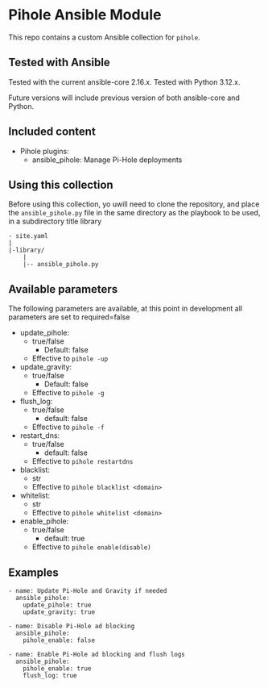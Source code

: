 # Pihole Ansible Module

This repo contains a custom Ansible collection for `pihole`.

## Tested with Ansible
Tested with the current ansible-core 2.16.x.
Tested with Python 3.12.x. 

Future versions will include previous version of both ansible-core and Python.

## Included content
* Pihole plugins:
    - ansible_pihole: Manage Pi-Hole deployments

## Using this collection

Before using this collection, yo uwill need to clone the repository, and place the `ansible_pihole.py` file in the same directory
as the playbook to be used, in a subdirectory title library

```
- site.yaml
|
|-library/
    |
    |-- ansible_pihole.py
```

## Available parameters

The following parameters are available, at this point in development all parameters are set to required=false

* update_pihole:
    - true/false
        - Default: false
    - Effective to `pihole -up`
* update_gravity:
    - true/false
        - Default: false
    - Effective to `pihole -g`
* flush_log:
    - true/false
        - default: false
    - Effective to `pihole -f`
* restart_dns:
    - true/false
        - default: false
    - Effective to `pihole restartdns`
* blacklist:
    - str
    - Effective to `pihole blacklist <domain>`
* whitelist:
    - str
    - Effective to `pihole whitelist <domain>`
* enable_pihole:
    - true/false
        - default: true
    - Effective to `pihole enable(disable)`

## Examples

```
- name: Update Pi-Hole and Gravity if needed
  ansible_pihole:
    update_pihole: true
    update_gravity: true
```

```
- name: Disable Pi-Hole ad blocking
  ansible_pihole:
    pihole_enable: false
```

```
- name: Enable Pi-Hole ad blocking and flush logs
  ansible_pihole:
    pihole_enable: true
    flush_log: true
```
